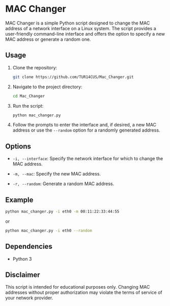 # MAC Changer

MAC Changer is a simple Python script designed to change the MAC address of a network interface on a Linux system. The script provides a user-friendly command-line interface and offers the option to specify a new MAC address or generate a random one.

## Usage

1. Clone the repository:

   ```bash
   git clone https://github.com/TUR14CUS/Mac_Changer.git
   ```

2. Navigate to the project directory:

   ```bash
   cd Mac_Changer
   ```

3. Run the script:

   ```bash
   python mac_changer.py
   ```

4. Follow the prompts to enter the interface and, if desired, a new MAC address or use the `--random` option for a randomly generated address.

## Options

- `-i, --interface`: Specify the network interface for which to change the MAC address.

- `-m, --mac`: Specify the new MAC address.

- `-r, --random`: Generate a random MAC address.

## Example

```bash
python mac_changer.py -i eth0 -m 00:11:22:33:44:55
```

or

```bash
python mac_changer.py -i eth0 --random
```

## Dependencies

- Python 3

## Disclaimer

This script is intended for educational purposes only. Changing MAC addresses without proper authorization may violate the terms of service of your network provider.
